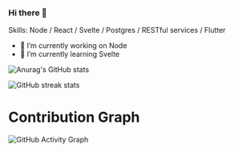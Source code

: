 ### Hi there 👋

<!--
**centinna-l/centinna-l** is a ✨ _special_ ✨ repository because its `README.md` (this file) appears on your GitHub profile.

Here are some ideas to get you started:
-->

Skills: Node / React / Svelte / Postgres / RESTful services / Flutter

- 🔭 I’m currently working on Node
- 🌱 I’m currently learning Svelte
<!-- - 👯 I’m looking to collaborate on ... -->
<!-- - 🤔 I’m looking for help with ... -->
<!-- - 💬 Ask me about ... -->
<!-- - 📫 How to reach me: ... -->
<!-- - 😄 Pronouns: ... -->
<!-- - ⚡ Fun fact: ... -->


![Anurag's GitHub stats](https://github-readme-stats.vercel.app/api?username=centinna-l&show_icons=true&theme=tokyonight)

<!-- [![Top Langs](https://github-readme-stats.vercel.app/api/top-langs/?username=centinna-l)](https://github.com/anuraghazra/github-readme-stats) -->

![GitHub streak stats](https://github-readme-streak-stats.herokuapp.com/?user=centinna-l)

# Contribution Graph

![GitHub Activity Graph](https://activity-graph.herokuapp.com/graph?username=centinna-l)


